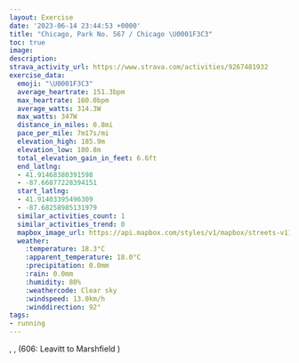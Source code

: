 ```yaml
---
layout: Exercise
date: '2023-06-14 23:44:53 +0000'
title: "Chicago, Park No. 567 / Chicago \U0001F3C3"
toc: true
image:
description:
strava_activity_url: https://www.strava.com/activities/9267481932
exercise_data:
  emoji: "\U0001F3C3"
  average_heartrate: 151.3bpm
  max_heartrate: 160.0bpm
  average_watts: 314.3W
  max_watts: 347W
  distance_in_miles: 0.8mi
  pace_per_mile: 7m17s/mi
  elevation_high: 185.9m
  elevation_low: 180.8m
  total_elevation_gain_in_feet: 6.6ft
  end_latlng:
  - 41.91468380391598
  - -87.66877228394151
  start_latlng:
  - 41.91403395496309
  - -87.68258985131979
  similar_activities_count: 1
  similar_activities_trend: 0
  mapbox_image_url: https://api.mapbox.com/styles/v1/mapbox/streets-v11/static/path-5+787af2-1.0(sjy~FxbdvOAi%40MuBCyFJoCV%7BBBm%40Ugc%40),pin-s-s+e5b22e(-87.68061,41.91418),pin-s-f+89ae00(-87.67119000000001,41.914190000000005)/auto/800x800?access_token=pk.eyJ1Ijoiam9zaGJlY2ttYW4iLCJhIjoiY205eWR2aDd1MWZ6djJrbXc4a3M0bWZleiJ9.XiG9OWkNcZk2QzjJbxLB4A
  weather:
    :temperature: 18.3°C
    :apparent_temperature: 18.0°C
    :precipitation: 0.0mm
    :rain: 0.0mm
    :humidity: 80%
    :weathercode: Clear sky
    :windspeed: 13.0km/h
    :winddirection: 92°
tags:
- running
---
```

, ,  (606: Leavitt to Marshfield )

